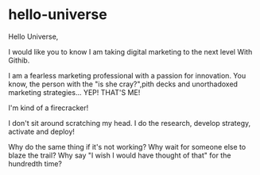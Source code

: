 # hello-universe

Hello Universe,

I would like you to know I am taking digital marketing to the next level With Githib.


I am a fearless marketing professional with a passion for innovation. 
You know, the person with the "is she cray?",pith decks and unorthadoxed
marketing strategies... YEP! THAT'S ME!

I'm kind of a firecracker!

I don't sit around scratching my head. I do the research, develop strategy,
activate and deploy! 

Why do the same thing if it's not working?
Why wait for someone else to blaze the trail?
Why say "I wish I would have thought of that" for the hundredth time?
